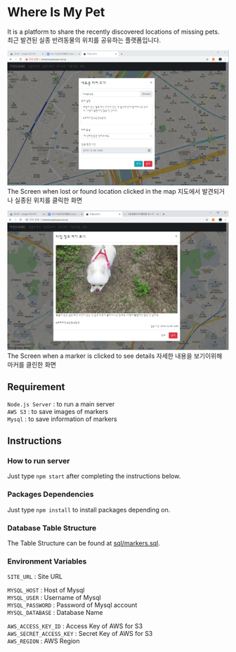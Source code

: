 # Where Is My Pet

It is a platform to share the recently discovered locations of missing pets.  
최근 발견된 실종 반려동물의 위치를 공유하는 플랫폼입니다.

![location selected](images/clicked.png)
The Screen when lost or found location clicked in the map   지도에서 발견되거나 실종된 위치를 클릭한 화면 

![Detailed Info](images/info.png)
The Screen when a marker is clicked to see details   자세한 내용을 보기이위해 마커를 클린한 화면

## Requirement

`Node.js Server` : to run a main server  
`AWS S3` : to save images of markers  
`Mysql` : to save information of markers


## Instructions

### How to run server
Just type `npm start` after completing the instructions below.

### Packages Dependencies
Just type `npm install` to install packages depending on.

### Database Table Structure
The Table Structure can be found at [sql/markers.sql](/sql/markers.sql).


### Environment Variables

`SITE_URL` : Site URL

`MYSQL_HOST` : Host of Mysql  
`MYSQL_USER` : Username of Mysql  
`MYSQL_PASSWORD` : Password of Mysql account  
`MYSQL_DATABASE` : Database Name


`AWS_ACCESS_KEY_ID` : Access Key of AWS for S3  
`AWS_SECRET_ACCESS_KEY` : Secret Key of AWS for S3  
`AWS_REGION` : AWS Region